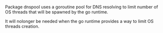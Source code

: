 Package dnspool uses a goroutine pool for DNS resolving to limit number of
OS threads that will be spawned by the go runtime.

It will nolonger be needed when the go runtime provides a way to limit OS
threads creation.

